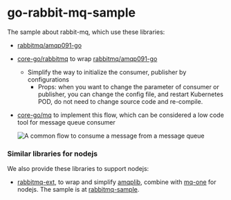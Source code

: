 # go-rabbit-mq-sample
The sample about rabbit-mq, which use these libraries:
- [rabbitmq/amqp091-go](https://github.com/rabbitmq/amqp091-go)
- [core-go/rabbitmq](https://github.com/core-go/rabbitmq) to wrap [rabbitmq/amqp091-go](https://github.com/rabbitmq/amqp091-go)
  - Simplify the way to initialize the consumer, publisher by configurations
    - Props: when you want to change the parameter of consumer or publisher, you can change the config file, and restart Kubernetes POD, do not need to change source code and re-compile.
- [core-go/mq](https://github.com/core-go/mq) to implement this flow, which can be considered a low code tool for message queue consumer

  ![A common flow to consume a message from a message queue](https://cdn-images-1.medium.com/max/800/1*Y4QUN6QnfmJgaKigcNHbQA.png)

### Similar libraries for nodejs
We also provide these libraries to support nodejs:
- [rabbitmq-ext](https://www.npmjs.com/package/rabbitmq-ext), to wrap and simplify [amqplib](https://www.npmjs.com/package/amqplib), combine with [mq-one](https://www.npmjs.com/package/mq-one) for nodejs. The sample is at [rabbitmq-sample](https://github.com/typescript-tutorial/rabbitmq-sample).
